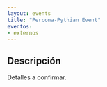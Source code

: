 ```yaml
---
layout: events
title: "Percona-Pythian Event" 
eventos:
- externos
---
```


## Descripción

Detalles a confirmar.